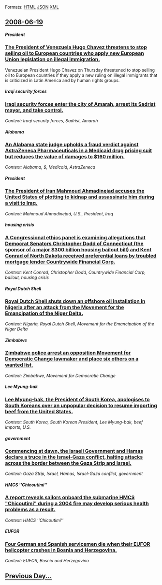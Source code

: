 
Formats: [HTML](2008/06/19/index.html)  [JSON](2008/06/19/index.json)  [XML](2008/06/19/index.xml)  

## [2008-06-19](/news/2008/06/19/index.md)

##### President
### [ The President of Venezuela Hugo Chavez threatens to stop selling oil to European countries who apply new European Union legislation on illegal immigration. ](/news/2008/06/19/the-president-of-venezuela-hugo-cha-vez-threatens-to-stop-selling-oil-to-european-countries-who-apply-new-european-union-legislation-on-ill.md)
Venezuelan President Hugo Chavez on Thursday threatened to stop selling oil to European countries if they apply a new ruling on illegal immigrants that is criticized in Latin America and by human rights groups.

##### Iraqi security forces
### [ Iraqi security forces enter the city of Amarah, arrest its Sadrist mayor, and take control. ](/news/2008/06/19/iraqi-security-forces-enter-the-city-of-amarah-arrest-its-sadrist-mayor-and-take-control.md)
_Context: Iraqi security forces, Sadrist, Amarah_

##### Alabama
### [ An Alabama state judge upholds a fraud verdict against AstraZeneca Pharmaceuticals in a Medicaid drug pricing suit but reduces the value of damages to $160 million. ](/news/2008/06/19/an-alabama-state-judge-upholds-a-fraud-verdict-against-astrazeneca-pharmaceuticals-in-a-medicaid-drug-pricing-suit-but-reduces-the-value-of.md)
_Context: Alabama, $, Medicaid, AstraZeneca_

##### President
### [ The President of Iran Mahmoud Ahmadinejad accuses the United States of plotting to kidnap and assassinate him during a visit to Iraq. ](/news/2008/06/19/the-president-of-iran-mahmoud-ahmadinejad-accuses-the-united-states-of-plotting-to-kidnap-and-assassinate-him-during-a-visit-to-iraq.md)
_Context: Mahmoud Ahmadinejad, U.S., President, Iraq_

##### housing crisis
### [ A Congressional ethics panel is examining allegations that Democrat Senators Christopher Dodd of Connecticut (the sponsor of a major $300 billion housing bailout bill) and Kent Conrad of North Dakota received preferential loans by troubled mortgage lender Countrywide Financial Corp. ](/news/2008/06/19/a-congressional-ethics-panel-is-examining-allegations-that-democrat-senators-christopher-dodd-of-connecticut-the-sponsor-of-a-major-300-b.md)
_Context: Kent Conrad, Christopher Dodd, Countrywide Financial Corp, bailout, housing crisis_

##### Royal Dutch Shell
### [ Royal Dutch Shell shuts down an offshore oil installation in Nigeria after an attack from the Movement for the Emancipation of the Niger Delta. ](/news/2008/06/19/royal-dutch-shell-shuts-down-an-offshore-oil-installation-in-nigeria-after-an-attack-from-the-movement-for-the-emancipation-of-the-niger-de.md)
_Context: Nigeria, Royal Dutch Shell, Movement for the Emancipation of the Niger Delta_

##### Zimbabwe
### [ Zimbabwe police arrest an opposition Movement for Democratic Change lawmaker and place six others on a wanted list. ](/news/2008/06/19/zimbabwe-police-arrest-an-opposition-movement-for-democratic-change-lawmaker-and-place-six-others-on-a-wanted-list.md)
_Context: Zimbabwe, Movement for Democratic Change_

##### Lee Myung-bak
### [ Lee Myung-bak, the President of South Korea, apologises to South Koreans over an unpopular decision to resume importing beef from the United States. ](/news/2008/06/19/lee-myung-bak-the-president-of-south-korea-apologises-to-south-koreans-over-an-unpopular-decision-to-resume-importing-beef-from-the-unite.md)
_Context: South Korea, South Korean President, Lee Myung-bak, beef imports, U.S._

##### government
### [ Commencing at dawn, the Israeli Government and Hamas declare a truce in the Israel-Gaza conflict, halting attacks across the border between the Gaza Strip and Israel. ](/news/2008/06/19/commencing-at-dawn-the-israeli-government-and-hamas-declare-a-truce-in-the-israel-gaza-conflict-halting-attacks-across-the-border-between.md)
_Context: Gaza Strip, Israel, Hamas, Israel-Gaza conflict, government_

##### HMCS ''Chicoutimi''
### [ A report reveals sailors onboard the submarine HMCS "Chicoutimi" during a 2004 fire may develop serious health problems as a result. ](/news/2008/06/19/a-report-reveals-sailors-onboard-the-submarine-hmcs-chicoutimi-during-a-2004-fire-may-develop-serious-health-problems-as-a-result.md)
_Context: HMCS ''Chicoutimi''_

##### EUFOR
### [ Four German and Spanish servicemen die when their EUFOR helicopter crashes in Bosnia and Herzegovina. ](/news/2008/06/19/four-german-and-spanish-servicemen-die-when-their-eufor-helicopter-crashes-in-bosnia-and-herzegovina.md)
_Context: EUFOR, Bosnia and Herzegovina_

## [Previous Day...](/news/2008/06/18/index.md)

